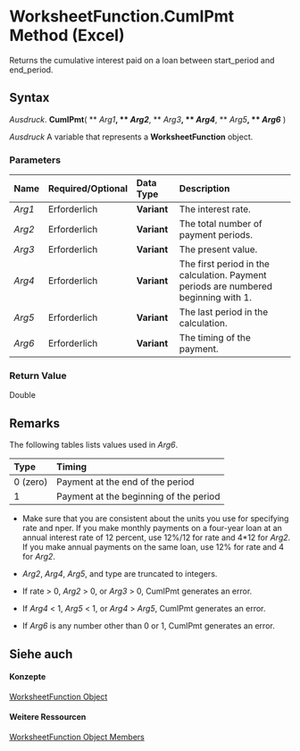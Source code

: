 
# WorksheetFunction.CumIPmt Method (Excel)

Returns the cumulative interest paid on a loan between start_period and end_period.


## Syntax

 _Ausdruck_. **CumIPmt**( ** _Arg1_**, ** _Arg2_**, ** _Arg3_**, ** _Arg4_**, ** _Arg5_**, ** _Arg6_** )

 _Ausdruck_ A variable that represents a **WorksheetFunction** object.


### Parameters



|**Name**|**Required/Optional**|**Data Type**|**Description**|
|:-----|:-----|:-----|:-----|
| _Arg1_|Erforderlich|**Variant**|The interest rate.|
| _Arg2_|Erforderlich|**Variant**| The total number of payment periods.|
| _Arg3_|Erforderlich|**Variant**| The present value.|
| _Arg4_|Erforderlich|**Variant**|The first period in the calculation. Payment periods are numbered beginning with 1.|
| _Arg5_|Erforderlich|**Variant**|The last period in the calculation.|
| _Arg6_|Erforderlich|**Variant**|The timing of the payment.|

### Return Value

Double


## Remarks

The following tables lists values used in  _Arg6_.



|**Type**|**Timing**|
|:-----|:-----|
|0 (zero)|Payment at the end of the period|
|1|Payment at the beginning of the period|

- Make sure that you are consistent about the units you use for specifying rate and nper. If you make monthly payments on a four-year loan at an annual interest rate of 12 percent, use 12%/12 for rate and 4*12 for  _Arg2_. If you make annual payments on the same loan, use 12% for rate and 4 for _Arg2_.
    
-  _Arg2_, _Arg4_, _Arg5_, and type are truncated to integers.
    
- If rate > 0,  _Arg2_ > 0, or _Arg3_ > 0, CumIPmt generates an error.
    
- If  _Arg4_ < 1, _Arg5_ < 1, or _Arg4_ > _Arg5_, CumIPmt generates an error.
    
- If  _Arg6_ is any number other than 0 or 1, CumIPmt generates an error.
    

## Siehe auch


#### Konzepte


[WorksheetFunction Object](7b1d5639-363d-632c-2cf0-2232562646b6.md)
#### Weitere Ressourcen


[WorksheetFunction Object Members](http://msdn.microsoft.com/library/6811ca87-4b53-0bff-88c9-30bf7497879a%28Office.15%29.aspx)